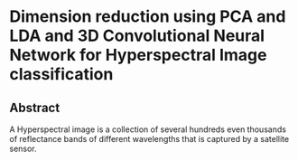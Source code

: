 # Dimension reduction using PCA and LDA and 3D Convolutional Neural Network for Hyperspectral Image classification

## Abstract
A Hyperspectral image is a collection of several hundreds even thousands of reflectance bands of different wavelengths that is captured by a satellite sensor.


